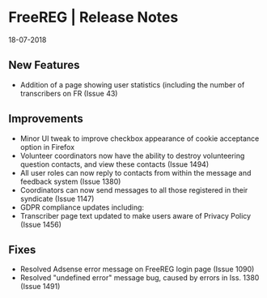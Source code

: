 __FreeREG | Release Notes__
=======================
18-07-2018

__New Features__
----------------

* Addition of a page showing user statistics (including the number of transcribers on FR (Issue 43)


__Improvements__
----------------

* Minor UI tweak to improve checkbox appearance of cookie acceptance option in Firefox
* Volunteer coordinators now have the ability to destroy volunteering question contacts, and view these contacts (Issue 1494)
* All user roles can now reply to contacts from within the message and feedback system (Issue 1380)
* Coordinators can now send messages to all those registered in their syndicate (Issue 1147)
* GDPR compliance updates including:
 * Transcriber page text updated to make users aware of Privacy Policy (Issue 1456)
 

 __Fixes__
 ---------

 * Resolved Adsense error message on FreeREG login page (Issue 1090)
 * Resolved "undefined error" message bug, caused by errors in Iss. 1380 (Issue 1491)


